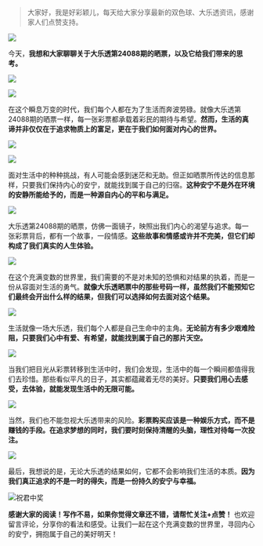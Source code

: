 > 大家好，我是好彩颖儿，每天给大家分享最新的双色球、大乐透资讯，感谢家人们点赞支持。

![](https://cdn.jsdelivr.net/gh/wangwenjie1314/PicCDN/2024-7-12/1720763627240-image.png)


今天，**我想和大家聊聊关于大乐透第24088期的晒票，以及它给我们带来的思考。**


![](https://cdn.jsdelivr.net/gh/wangwenjie1314/PicCDN/2024-7-31/1722390718172-image.png)

![](https://cdn.jsdelivr.net/gh/wangwenjie1314/PicCDN/2024-7-31/1722390708288-image.png)


在这个瞬息万变的时代，我们每个人都在为了生活而奔波劳碌。就像大乐透第24088期的晒票一样，每一张彩票都承载着彩民的期待与希望。**然而，生活的真谛并非仅仅在于追求物质上的富足，更在于我们如何面对内心的世界。**


![](https://cdn.jsdelivr.net/gh/wangwenjie1314/PicCDN/2024-7-31/1722390727000-image.png)


![](https://cdn.jsdelivr.net/gh/wangwenjie1314/PicCDN/2024-7-31/1722390701448-image.png)


面对生活中的种种挑战，有人可能会感到迷茫和无助。但正如晒票所传达的信息那样，只要我们保持内心的安宁，就能找到属于自己的归宿。**这种安宁不是外在环境的安静所能给予的，而是一种源自内心的平和与满足。**


![](https://cdn.jsdelivr.net/gh/wangwenjie1314/PicCDN/2024-7-31/1722390695549-image.png)


大乐透第24088期的晒票，仿佛一面镜子，映照出我们内心的渴望与追求。每一张彩票背后，都有一个故事，一段情感。**这些故事和情感或许并不完美，但它们却构成了我们真实的人生体验。**

![](https://cdn.jsdelivr.net/gh/wangwenjie1314/PicCDN/2024-7-31/1722390690013-image.png)


在这个充满变数的世界里，我们需要的不是对未知的恐惧和对结果的执着，而是一份从容面对生活的勇气。**就像大乐透晒票中的那些号码一样，虽然我们不能预知它们最终会开出什么样的结果，但我们可以选择如何去面对这个结果。**


![](https://cdn.jsdelivr.net/gh/wangwenjie1314/PicCDN/2024-7-31/1722390683415-image.png)


生活就像一场大乐透，我们每个人都是自己生命中的主角。**无论前方有多少艰难险阻，只要我们心中有爱、有希望，就能找到属于自己的那片天空。**


![](https://cdn.jsdelivr.net/gh/wangwenjie1314/PicCDN/2024-7-31/1722390553510-image.png)

当我们把目光从彩票转移到生活中时，我们会发现，生活中的每一个瞬间都值得我们去珍惜。那些看似平凡的日子，其实都蕴藏着无尽的美好。**只要我们用心去感受，去体验，就能发现生活中的无限可能。**


![](https://cdn.jsdelivr.net/gh/wangwenjie1314/PicCDN/2024-7-31/1722390521711-image.png)

当然，我们也不能忽视大乐透带来的风险。**彩票购买应该是一种娱乐方式，而不是赚钱的手段。在追求梦想的同时，我们要时刻保持清醒的头脑，理性对待每一次投注。**

![](https://cdn.jsdelivr.net/gh/wangwenjie1314/PicCDN/2024-7-31/1722390541761-image.png)

最后，我想说的是，无论大乐透的结果如何，它都不会影响我们生活的本质。**因为我们真正追求的不是一时的得失，而是一份持久的安宁与幸福。**

![祝君中奖](https://cdn.jsdelivr.net/gh/wangwenjie1314/PicCDN/2024-7-22/1721618470457-image.png)


**感谢大家的阅读！写作不易，如果你觉得文章还不错，请帮忙关注+点赞！** 也欢迎留言评论，分享你的看法和感受。让我们一起在这个充满变数的世界里，寻回内心的安宁，拥抱属于自己的美好明天！









